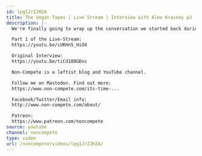 ```yaml
---
id: lpg1JrZJH2A
title: The Vegan Tapes | Live Stream | Interview with Alex Krasney p2
description: |-
  We're finally going to wrap up the conversation we started back during the Great Internet Dark Ages about the connections between veganism and leftism with vegan activist Alex Krasney.

  Part 1 of the Live-Stream:
  https://youtu.be/cUKHn5_HiO4

  Original Interview:
  https://youtu.be/tiCd188GDxs

  Non-Compete is a leftist blog and YouTube channel.

  Follow me on Mastodon. Find out more:
  https://www.non-compete.com/its-time-...

  Facebook/Twitter/Email info:
  http://www.non-compete.com/about/

  Patreon:
  https://www.patreon.com/noncompete
source: youtube
channel: noncompete
type: video
url: /noncompete/videos/lpg1JrZJH2A/
---
```

